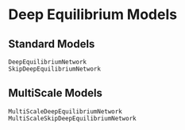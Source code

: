 # Deep Equilibrium Models

## Standard Models

```@docs
DeepEquilibriumNetwork
SkipDeepEquilibriumNetwork
```

## MultiScale Models

```@docs
MultiScaleDeepEquilibriumNetwork
MultiScaleSkipDeepEquilibriumNetwork
```